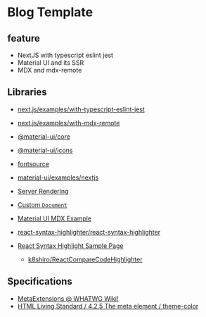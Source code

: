 # Blog Template

## feature

- NextJS with typescript eslint jest
- Material UI and its SSR
- MDX and mdx-remote

## Libraries

- [next.js/examples/with-typescript-eslint-jest](https://github.com/vercel/next.js/tree/canary/examples/with-typescript-eslint-jest)
- [next.js/examples/with-mdx-remote](https://github.com/vercel/next.js/tree/canary/examples/with-mdx-remote)

- [@material-ui/core](https://material-ui.com/getting-started/installation/)
- [@material-ui/icons](https://material-ui.com/components/icons/)
- [fontsource](https://github.com/fontsource/fontsource)
- [material-ui/examples/nextjs](https://github.com/mui-org/material-ui/tree/master/examples/nextjs)
- [Server Rendering](https://material-ui.com/guides/server-rendering/)
- [Custom `Document`](https://nextjs.org/docs/advanced-features/custom-document)
- [Material UI MDX Example](https://github.com/VdustR/example-material-ui-mdx)
- [react-syntax-highlighter/react-syntax-highlighter](https://github.com/react-syntax-highlighter/react-syntax-highlighter)
- [React Syntax Highlight Sample Page](https://k8shiro.github.io/ReactCompareCodeHighlighter/)
  - [k8shiro/ReactCompareCodeHighlighter](https://github.com/k8shiro/ReactCompareCodeHighlighter)

## Specifications

- [MetaExtensions @ WHATWG Wiki!](https://wiki.whatwg.org/wiki/MetaExtensions)
- [HTML Living Standard / 4.2.5 The meta element / theme-color](https://html.spec.whatwg.org/multipage/semantics.html#meta-theme-color)
